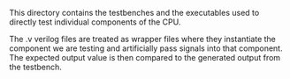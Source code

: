 This directory contains the testbenches and the executables used to directly
test individual components of the CPU.

The .v verilog files are treated as wrapper files where they instantiate the
component we are testing and artificially pass signals into that component.
The expected output value is then compared to the generated output from the
testbench.
